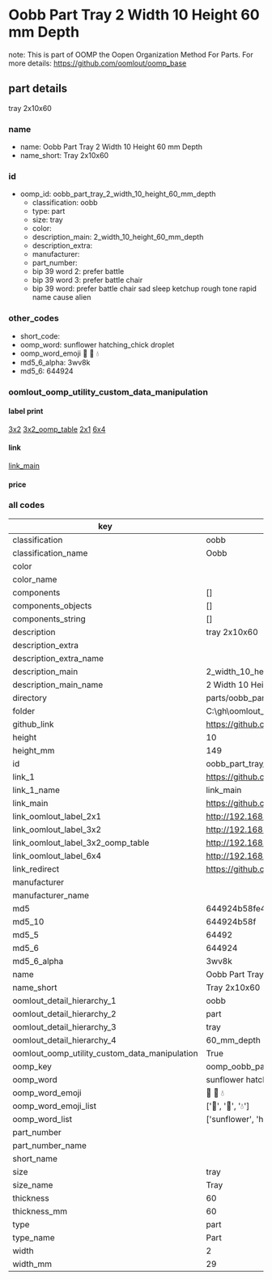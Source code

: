 # Oobb Part Tray 2 Width 10 Height 60 mm Depth  

note: This is part of OOMP the Oopen Organization Method For Parts. For more details: https://github.com/oomlout/oomp_base

##  part details
  



tray 2x10x60



### name
* name: Oobb Part Tray 2 Width 10 Height 60 mm Depth
* name_short: Tray 2x10x60 
### id
* oomp_id: oobb_part_tray_2_width_10_height_60_mm_depth
  * classification: oobb
  * type: part
  * size: tray
  * color: 
  * description_main: 2_width_10_height_60_mm_depth
  * description_extra: 
  * manufacturer: 
  * part_number: 
  * bip 39 word 2: prefer battle
  * bip 39 word 3: prefer battle chair
  * bip 39 word: prefer battle chair sad sleep ketchup rough tone rapid name cause alien

### other_codes
* short_code: 
* oomp_word: sunflower hatching_chick droplet
* oomp_word_emoji :sunflower: :hatching_chick: :droplet:
* md5_6_alpha: 3wv8k
* md5_6: 644924






### oomlout_oomp_utility_custom_data_manipulation
#### label print
[3x2](http://192.168.1.245:1112/?label=oomp%203wv8k)
[3x2_oomp_table](http://192.168.1.108:1112/?label=oomp%203wv8k)
[2x1](http://192.168.1.242:1112/?label=oomp%203wv8k)
[6x4](http://192.168.1.55:1112/?label=oomp%203wv8k)    

#### link

[link_main](https://github.com/oomlout/oomlout_oobb_version_4_generated_parts/tree/main/navigation_oomp/oobb/part/tray/2_width_10_height_60_mm_depth/part)                              

#### price







### all codes 
| key | value |  
| --- | --- |  
| classification | oobb |  
| classification_name | Oobb |  
| color |  |  
| color_name |  |  
| components | [] |  
| components_objects | [] |  
| components_string | [] |  
| description | tray 2x10x60 |  
| description_extra |  |  
| description_extra_name |  |  
| description_main | 2_width_10_height_60_mm_depth |  
| description_main_name | 2 Width 10 Height 60 mm Depth |  
| directory | parts/oobb_part_tray_2_width_10_height_60_mm_depth |  
| folder | C:\gh\oomlout_oobb_version_4_generated_parts\parts\oobb_part_tray_2_width_10_height_60_mm_depth |  
| github_link | https://github.com/oomlout/oomlout_oomp_part_src/tree/main/parts/oobb_part_tray_2_width_10_height_60_mm_depth |  
| height | 10 |  
| height_mm | 149 |  
| id | oobb_part_tray_2_width_10_height_60_mm_depth |  
| link_1 | https://github.com/oomlout/oomlout_oobb_version_4_generated_parts/tree/main/navigation_oomp/oobb/part/tray/2_width_10_height_60_mm_depth/part |  
| link_1_name | link_main |  
| link_main | https://github.com/oomlout/oomlout_oobb_version_4_generated_parts/tree/main/navigation_oomp/oobb/part/tray/2_width_10_height_60_mm_depth/part |  
| link_oomlout_label_2x1 | http://192.168.1.242:1112/?label=oomp%203wv8k |  
| link_oomlout_label_3x2 | http://192.168.1.245:1112/?label=oomp%203wv8k |  
| link_oomlout_label_3x2_oomp_table | http://192.168.1.108:1112/?label=oomp%203wv8k |  
| link_oomlout_label_6x4 | http://192.168.1.55:1112/?label=oomp%203wv8k |  
| link_redirect | https://github.com/oomlout/oomlout_oobb_version_4_generated_parts/tree/main/parts/oobb_tray_02_10_60 |  
| manufacturer |  |  
| manufacturer_name |  |  
| md5 | 644924b58fe45789e7e59bda4b84d54e |  
| md5_10 | 644924b58f |  
| md5_5 | 64492 |  
| md5_6 | 644924 |  
| md5_6_alpha | 3wv8k |  
| name | Oobb Part Tray 2 Width 10 Height 60 mm Depth |  
| name_short | Tray 2x10x60  |  
| oomlout_detail_hierarchy_1 | oobb |  
| oomlout_detail_hierarchy_2 | part |  
| oomlout_detail_hierarchy_3 | tray |  
| oomlout_detail_hierarchy_4 | 60_mm_depth |  
| oomlout_oomp_utility_custom_data_manipulation | True |  
| oomp_key | oomp_oobb_part_tray_2_width_10_height_60_mm_depth |  
| oomp_word | sunflower hatching_chick droplet |  
| oomp_word_emoji | :sunflower: :hatching_chick: :droplet: |  
| oomp_word_emoji_list | [':sunflower:', ':hatching_chick:', ':droplet:'] |  
| oomp_word_list | ['sunflower', 'hatching_chick', 'droplet'] |  
| part_number |  |  
| part_number_name |  |  
| short_name |  |  
| size | tray |  
| size_name | Tray |  
| thickness | 60 |  
| thickness_mm | 60 |  
| type | part |  
| type_name | Part |  
| width | 2 |  
| width_mm | 29 |  
